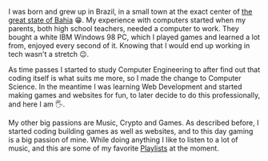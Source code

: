 I was born and grew up in Brazil, in a small town at the exact center of [the great state of Bahia](https://upload.wikimedia.org/wikipedia/commons/thumb/2/28/Bandeira_da_Bahia.svg/1920px-Bandeira_da_Bahia.svg.png) 😁. My experience with computers started when my parents, both high school teachers, needed a computer to work. They bought a white IBM Windows 98 PC, which I played games and learned a lot from,
enjoyed every second of it. Knowing that I would end up working in tech wasn't a stretch 😉.

As time passes I started to study Computer Engineering to after find out that coding itself is what suits me more, so I made the change to Computer Science. In the meantime I was learning Web Development and started making games and websites for fun, to later decide to do this professionally, and here I am 🖐️.

My other big passions are Music, Crypto and Games. As described before, I started coding building games as well as websites, and to this day gaming is a big passion of mine. While doing anything I like to listen to a lot of music, and this are some of my favorite [Playlists](https://telfer.io/playlists/) at the moment.
